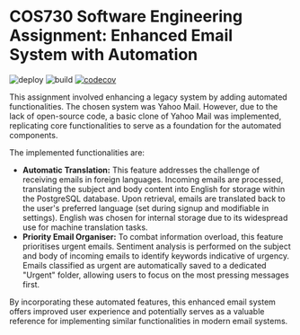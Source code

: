 # COS730 Software Engineering Assignment: Enhanced Email System with Automation
![deploy](https://github.com/08Arno30/automated-app/actions/workflows/pages.yaml/badge.svg)
![build](https://github.com/08Arno30/automated-app/actions/workflows/build.yaml/badge.svg)
[![codecov](https://codecov.io/gh/08Arno30/automated-app/graph/badge.svg?token=NW9F8JWX6C)](https://codecov.io/gh/08Arno30/automated-app)

This assignment involved enhancing a legacy system by adding automated functionalities. The chosen system was Yahoo Mail. However, due to the lack of open-source code, a basic clone of Yahoo Mail was implemented, replicating core functionalities to serve as a foundation for the automated components.

The implemented functionalities are:

  * **Automatic Translation:** This feature addresses the challenge of receiving emails in foreign languages. Incoming emails are processed, translating the subject and body content into English for storage within the PostgreSQL database. Upon retrieval, emails are translated back to the user's preferred language (set during signup and modifiable in settings). English was chosen for internal storage due to its widespread use for machine translation tasks.
  * **Priority Email Organiser:** To combat information overload, this feature prioritises urgent emails. Sentiment analysis is performed on the subject and body of incoming emails to identify keywords indicative of urgency. Emails classified as urgent are automatically saved to a dedicated "Urgent" folder, allowing users to focus on the most pressing messages first.

By incorporating these automated features, this enhanced email system offers improved user experience and potentially serves as a valuable reference for implementing similar functionalities in modern email systems.

